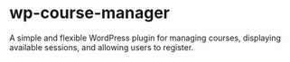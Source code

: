 # wp-course-manager
A simple and flexible WordPress plugin for managing courses, displaying available sessions, and allowing users to register.
